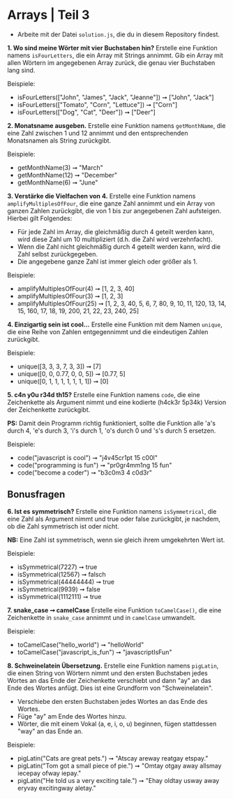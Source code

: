 # Arrays | Teil 3

- Arbeite mit der Datei `solution.js`, die du in diesem Repository findest.

**1. Wo sind meine Wörter mit vier Buchstaben hin?**
Erstelle eine Funktion namens `isFourLetters`, die ein Array mit Strings annimmt. Gib ein Array mit allen Wörtern im angegebenen Array zurück, die genau vier Buchstaben lang sind.

Beispiele:

- isFourLetters(["John", "James", "Jack", "Jeanne"]) ➞ ["John", "Jack"]
- isFourLetters(["Tomato", "Corn", "Lettuce"]) ➞ ["Corn"]
- isFourLetters(["Dog", "Cat", "Deer"]) ➞ ["Deer"]

**2. Monatsname ausgeben.**
Erstelle eine Funktion namens `getMonthName`, die eine Zahl zwischen 1 und 12 annimmt und den entsprechenden Monatsnamen als String zurückgibt.

Beispiele:

- getMonthName(3) ➞ "March"
- getMonthName(12) ➞ "December"
- getMonthName(6) ➞ "June"

**3. Verstärke die Vielfachen von 4.**
Erstelle eine Funktion namens `amplifyMultiplesOfFour`, die eine ganze Zahl annimmt und ein Array von ganzen Zahlen zurückgibt, die von 1 bis zur angegebenen Zahl aufsteigen. Hierbei gilt Folgendes:

- Für jede Zahl im Array, die gleichmäßig durch 4 geteilt werden kann, wird diese Zahl um 10 multipliziert (d.h. die Zahl wird verzehnfacht).
- Wenn die Zahl nicht gleichmäßig durch 4 geteilt werden kann, wird die Zahl selbst zurückgegeben.
- Die angegebene ganze Zahl ist immer gleich oder größer als 1.

Beispiele:

- amplifyMultiplesOfFour(4) ➞ [1, 2, 3, 40]
- amplifyMultiplesOfFour(3) ➞ [1, 2, 3]
- amplifyMultiplesOfFour(25) ➞ [1, 2, 3, 40, 5, 6, 7, 80, 9, 10, 11, 120, 13, 14, 15, 160, 17, 18, 19, 200, 21, 22, 23, 240, 25]

**4. Einzigartig sein ist cool...**
Erstelle eine Funktion mit dem Namen `unique`, die eine Reihe von Zahlen entgegennimmt und die eindeutigen Zahlen zurückgibt.

Beispiele:

- unique([3, 3, 3, 7, 3, 3]) ➞ [7]
- unique([0, 0, 0.77, 0, 0, 5]) ➞ [0.77, 5]
- unique([0, 1, 1, 1, 1, 1, 1, 1]) ➞ [0]

**5. c4n y0u r34d th15?**
Erstelle eine Funktion namens `code`, die eine Zeichenkette als Argument nimmt und eine kodierte (h4ck3r 5p34k) Version der Zeichenkette zurückgibt.

**PS:** Damit dein Programm richtig funktioniert, sollte die Funktion alle 'a's durch 4, 'e's durch 3, 'i's durch 1, 'o's durch 0 und 's's durch 5 ersetzen.

Beispiele:

- code("javascript is cool") ➞ "j4v45cr1pt 15 c00l"
- code("programming is fun") ➞ "pr0gr4mm1ng 15 fun"
- code("become a coder") ➞ "b3c0m3 4 c0d3r"

## Bonusfragen

**6. Ist es symmetrisch?**
Erstelle eine Funktion namens `isSymmetrical`, die eine Zahl als Argument nimmt und true oder false zurückgibt, je nachdem, ob die Zahl symmetrisch ist oder nicht.

**NB:** Eine Zahl ist symmetrisch, wenn sie gleich ihrem umgekehrten Wert ist.

Beispiele:

- isSymmetrical(7227) ➞ true
- isSymmetrical(12567) ➞ falsch
- isSymmetrical(44444444) ➞ true
- isSymmetrical(9939) ➞ false
- isSymmetrical(1112111) ➞ true

**7. snake_case ➞ camelCase**
Erstelle eine Funktion `toCamelCase()`, die eine Zeichenkette in `snake_case` annimmt und in `camelCase` umwandelt.

Beispiele:

- toCamelCase("hello_world") ➞ "helloWorld"
- toCamelCase("javascript_is_fun") ➞ "javascriptIsFun"

**8. Schweinelatein Übersetzung.**
Erstelle eine Funktion namens `pigLatin`, die einen String von Wörtern nimmt und den ersten Buchstaben jedes Wortes an das Ende der Zeichenkette verschiebt und dann "ay" an das Ende des Wortes anfügt. Dies ist eine Grundform von "Schweinelatein".

- Verschiebe den ersten Buchstaben jedes Wortes an das Ende des Wortes.
- Füge "ay" am Ende des Wortes hinzu.
- Wörter, die mit einem Vokal (a, e, i, o, u) beginnen, fügen stattdessen "way" an das Ende an.

Beispiele:

- pigLatin("Cats are great pets.") ➞ "Atscay areway reatgay etspay."
- pigLatin("Tom got a small piece of pie.") ➞ "Omtay otgay away allsmay iecepay ofway iepay."
- pigLatin("He told us a very exciting tale.") ➞ "Ehay oldtay usway away eryvay excitingway aletay."
